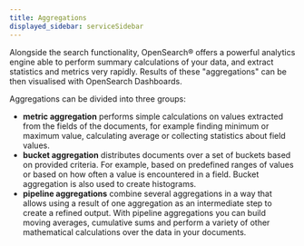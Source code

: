 ```yaml
---
title: Aggregations
displayed_sidebar: serviceSidebar
---
```


Alongside the search functionality, OpenSearch® offers a powerful
analytics engine able to perform summary calculations of your data, and
extract statistics and metrics very rapidly. Results of these
\"aggregations\" can be then visualised with OpenSearch Dashboards.

Aggregations can be divided into three groups:

-   **metric aggregation** performs simple calculations on values
    extracted from the fields of the documents, for example finding
    minimum or maximum value, calculating average or collecting
    statistics about field values.
-   **bucket aggregation** distributes documents over a set of buckets
    based on provided criteria. For example, based on predefined ranges
    of values or based on how often a value is encountered in a field.
    Bucket aggregation is also used to create histograms.
-   **pipeline aggregations** combine several aggregations in a way that
    allows using a result of one aggregation as an intermediate step to
    create a refined output. With pipeline aggregations you can build
    moving averages, cumulative sums and perform a variety of other
    mathematical calculations over the data in your documents.
